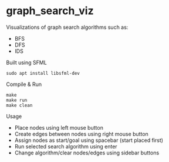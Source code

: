# graph_search_viz

Visualizations of graph search algorithms such as:
- BFS
- DFS
- IDS

Built using SFML
```
sudo apt install libsfml-dev
```

Compile & Run
```
make
make run
make clean
```

Usage
- Place nodes using left mouse button
- Create edges between nodes using right mouse button
- Assign nodes as start/goal using spacebar (start placed first)
- Run selected search algorithm using enter
- Change algorithm/clear nodes/edges using sidebar buttons
